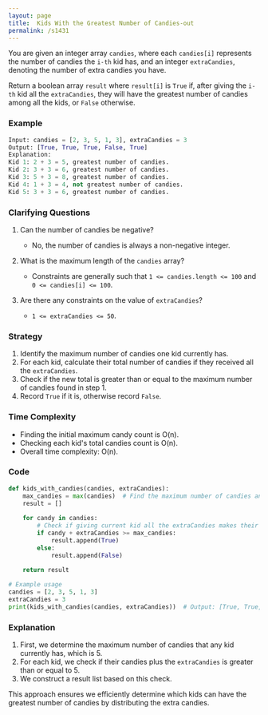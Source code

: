 ```yaml
---
layout: page
title:  Kids With the Greatest Number of Candies-out
permalink: /s1431
---
```

You are given an integer array `candies`, where each `candies[i]` represents the number of candies the `i-th` kid has, and an integer `extraCandies`, denoting the number of extra candies you have. 

Return a boolean array `result` where `result[i]` is `True` if, after giving the `i-th` kid all the `extraCandies`, they will have the greatest number of candies among all the kids, or `False` otherwise.

### Example
```python
Input: candies = [2, 3, 5, 1, 3], extraCandies = 3
Output: [True, True, True, False, True]
Explanation: 
Kid 1: 2 + 3 = 5, greatest number of candies.
Kid 2: 3 + 3 = 6, greatest number of candies.
Kid 3: 5 + 3 = 8, greatest number of candies.
Kid 4: 1 + 3 = 4, not greatest number of candies.
Kid 5: 3 + 3 = 6, greatest number of candies.
```

### Clarifying Questions
1. Can the number of candies be negative?
   - No, the number of candies is always a non-negative integer.
   
2. What is the maximum length of the `candies` array?
   - Constraints are generally such that `1 <= candies.length <= 100` and `0 <= candies[i] <= 100`.

3. Are there any constraints on the value of `extraCandies`?
   - `1 <= extraCandies <= 50`.

### Strategy
1. Identify the maximum number of candies one kid currently has.
2. For each kid, calculate their total number of candies if they received all the `extraCandies`.
3. Check if the new total is greater than or equal to the maximum number of candies found in step 1.
4. Record `True` if it is, otherwise record `False`.

### Time Complexity
- Finding the initial maximum candy count is O(n).
- Checking each kid's total candies count is O(n).
- Overall time complexity: O(n).

### Code

```python
def kids_with_candies(candies, extraCandies):
    max_candies = max(candies)  # Find the maximum number of candies any kid currently has
    result = []
    
    for candy in candies:
        # Check if giving current kid all the extraCandies makes their total >= max_candies
        if candy + extraCandies >= max_candies:
            result.append(True)
        else:
            result.append(False)
    
    return result

# Example usage
candies = [2, 3, 5, 1, 3]
extraCandies = 3
print(kids_with_candies(candies, extraCandies))  # Output: [True, True, True, False, True]
```

### Explanation
1. First, we determine the maximum number of candies that any kid currently has, which is 5.
2. For each kid, we check if their candies plus the `extraCandies` is greater than or equal to 5.
3. We construct a result list based on this check.

This approach ensures we efficiently determine which kids can have the greatest number of candies by distributing the extra candies.